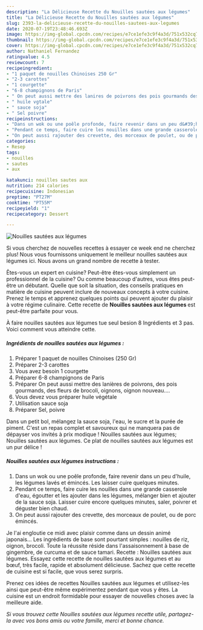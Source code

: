 ```yaml
---
description: "La Délicieuse Recette du Nouilles sautées aux légumes"
title: "La Délicieuse Recette du Nouilles sautées aux légumes"
slug: 2393-la-delicieuse-recette-du-nouilles-sautees-aux-legumes
date: 2020-07-19T23:48:46.693Z
image: https://img-global.cpcdn.com/recipes/e7ce1efe3c9f4a3d/751x532cq70/nouilles-sautees-aux-legumes-photo-principale-de-la-recette.jpg
thumbnail: https://img-global.cpcdn.com/recipes/e7ce1efe3c9f4a3d/751x532cq70/nouilles-sautees-aux-legumes-photo-principale-de-la-recette.jpg
cover: https://img-global.cpcdn.com/recipes/e7ce1efe3c9f4a3d/751x532cq70/nouilles-sautees-aux-legumes-photo-principale-de-la-recette.jpg
author: Nathaniel Fernandez
ratingvalue: 4.5
reviewcount: 7
recipeingredient:
- "1 paquet de nouilles Chinoises 250 Gr"
- "2-3 carottes"
- "1 courgette"
- "6-8 champignons de Paris"
- " On peut aussi mettre des lanires de poivrons des pois gourmands des fleurs de brocoli oignons oignon nouveau"
- " huile vgtale"
- " sauce soja"
- " Sel poivre"
recipeinstructions:
- "Dans un wok ou une poêle profonde, faire revenir dans un peu d&#39;huile, les légumes lavés et émincés. Les laisser cuire quelques minutes."
- "Pendant ce temps, faire cuire les nouilles dans une grande casserole d&#39;eau, égoutter et les ajouter dans les légumes, mélanger bien et ajouter de la sauce soja. Laisser cuire encore quelques minutes, saler, poivrer et déguster bien chaud."
- "On peut aussi rajouter des crevette, des morceaux de poulet, ou de porc émincés."
categories:
- Resep
tags:
- nouilles
- sautes
- aux

katakunci: nouilles sautes aux 
nutrition: 214 calories
recipecuisine: Indonesian
preptime: "PT27M"
cooktime: "PT55M"
recipeyield: "1"
recipecategory: Dessert

---
```



![Nouilles sautées aux légumes](https://img-global.cpcdn.com/recipes/e7ce1efe3c9f4a3d/751x532cq70/nouilles-sautees-aux-legumes-photo-principale-de-la-recette.jpg)

Si vous cherchez de nouvelles recettes à essayer ce week end ne cherchez plus! Nous vous fournissons uniquement le meilleur nouilles sautées aux légumes ici. Nous avons un grand nombre de recette à tester.

Êtes-vous un expert en cuisine? Peut-être êtes-vous simplement un professionnel de la cuisine? Ou comme beaucoup d'autres, vous êtes peut-être un débutant. Quelle que soit la situation, des conseils pratiques en matière de cuisine peuvent inclure de nouveaux concepts à votre cuisine. Prenez le temps et apprenez quelques points qui peuvent ajouter du plaisir à votre régime culinaire. Cette recette de <strong> Nouilles sautées aux légumes </strong> est peut-être parfaite pour vous.

<!--inarticleads1-->

À faire nouilles sautées aux légumes tue seul besion 8 Ingrédients et 3 pas. Voici comment vous atteindre cette.

##### Ingrédients de nouilles sautées aux légumes :

1. Préparer 1 paquet de nouilles Chinoises (250 Gr)
1. Préparer 2-3 carottes
1. Vous avez besoin 1 courgette
1. Préparer 6-8 champignons de Paris
1. Préparer  On peut aussi mettre des lanières de poivrons, des pois gourmands, des fleurs de brocoli, oignons, oignon nouveau....
1. Vous devez vous préparer  huile végétale
1. Utilisation  sauce soja
1. Préparer  Sel, poivre


Dans un petit bol, mélangez la sauce soja, l&#39;eau, le sucre et la purée de piment. C&#39;est un repas complet et savoureux qui ne manquera pas de dépayser vos invités à prix modique ! Nouilles sautées aux légumes; Nouilles sautées aux légumes. Ce plat de nouilles sautées aux légumes est un pur délice ! 

<!--inarticleads2-->

##### Nouilles sautées aux légumes instructions :

1. Dans un wok ou une poêle profonde, faire revenir dans un peu d&#39;huile, les légumes lavés et émincés. Les laisser cuire quelques minutes.
1. Pendant ce temps, faire cuire les nouilles dans une grande casserole d&#39;eau, égoutter et les ajouter dans les légumes, mélanger bien et ajouter de la sauce soja. Laisser cuire encore quelques minutes, saler, poivrer et déguster bien chaud.
1. On peut aussi rajouter des crevette, des morceaux de poulet, ou de porc émincés.


Je l&#39;ai engloutie ce midi avec plaisir comme dans un dessin animé japonais… Les ingrédients de base sont pourtant simples : nouilles de riz, oignon, brocoli. Toute la réussite réside dans l&#39;assaisonnement à base de gingembre, de curcuma et de sauce tamari. Recette : Nouilles sautées aux légumes. Essayez cette recette de nouilles sautées aux légumes et au bœuf, très facile, rapide et absolument délicieuse. Sachez que cette recette de cuisine est si facile, que vous serez surpris. 

<!--inarticleads1-->

<p>
Prenez ces idées de recettes Nouilles sautées aux légumes et utilisez-les ainsi que peut-être même expérimentez pendant que vous y êtes. La cuisine est un endroit formidable pour essayer de nouvelles choses avec la meilleure aide.
</p>

<p>
<i>Si vous trouvez cette Nouilles sautées aux légumes recette utile, partagez-la avec vos bons amis ou votre famille, merci et bonne chance.</i>
</p>
